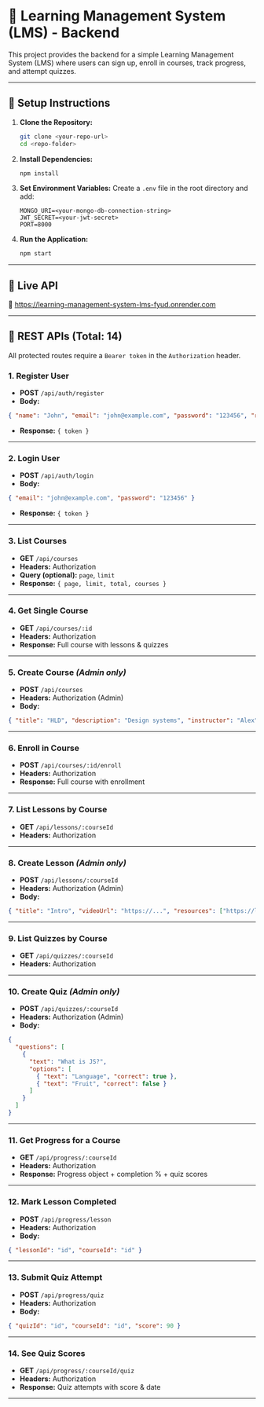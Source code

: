 # 📘 Learning Management System (LMS) - Backend

This project provides the backend for a simple Learning Management System (LMS) where users can sign up, enroll in courses, track progress, and attempt quizzes.

---

## 🔧 Setup Instructions

1. **Clone the Repository:**

   ```bash
   git clone <your-repo-url>
   cd <repo-folder>
   ```

2. **Install Dependencies:**

   ```bash
   npm install
   ```

3. **Set Environment Variables:**
   Create a `.env` file in the root directory and add:

   ```env
   MONGO_URI=<your-mongo-db-connection-string>
   JWT_SECRET=<your-jwt-secret>
   PORT=8000
   ```

4. **Run the Application:**

   ```bash
   npm start
   ```

---

## 🚀 Live API

🔗 https://learning-management-system-lms-fyud.onrender.com

---

## 📡 REST APIs (Total: 14)

All protected routes require a `Bearer token` in the `Authorization` header.

###  1. Register User

* **POST** `/api/auth/register`
* **Body:**

```json
{ "name": "John", "email": "john@example.com", "password": "123456", "role": "student" }
```

* **Response:** `{ token }`

---

###  2. Login User

* **POST** `/api/auth/login`
* **Body:**

```json
{ "email": "john@example.com", "password": "123456" }
```

* **Response:** `{ token }`

---

###  3. List Courses

* **GET** `/api/courses`
* **Headers:** Authorization
* **Query (optional):** `page`, `limit`
* **Response:** `{ page, limit, total, courses }`

---

###  4. Get Single Course

* **GET** `/api/courses/:id`
* **Headers:** Authorization
* **Response:** Full course with lessons & quizzes

---

###  5. Create Course *(Admin only)*

* **POST** `/api/courses`
* **Headers:** Authorization (Admin)
* **Body:**

```json
{ "title": "HLD", "description": "Design systems", "instructor": "Alex", "price": 500 }
```

---

###  6. Enroll in Course

* **POST** `/api/courses/:id/enroll`
* **Headers:** Authorization
* **Response:** Full course with enrollment

---

###  7. List Lessons by Course

* **GET** `/api/lessons/:courseId`
* **Headers:** Authorization

---

###  8. Create Lesson *(Admin only)*

* **POST** `/api/lessons/:courseId`
* **Headers:** Authorization (Admin)
* **Body:**

```json
{ "title": "Intro", "videoUrl": "https://...", "resources": ["https://link"] }
```

---

###  9. List Quizzes by Course

* **GET** `/api/quizzes/:courseId`
* **Headers:** Authorization

---

###  10. Create Quiz *(Admin only)*

* **POST** `/api/quizzes/:courseId`
* **Headers:** Authorization (Admin)
* **Body:**

```json
{
  "questions": [
    {
      "text": "What is JS?",
      "options": [
        { "text": "Language", "correct": true },
        { "text": "Fruit", "correct": false }
      ]
    }
  ]
}
```

---

###  11. Get Progress for a Course

* **GET** `/api/progress/:courseId`
* **Headers:** Authorization
* **Response:** Progress object + completion % + quiz scores

---

###  12. Mark Lesson Completed

* **POST** `/api/progress/lesson`
* **Headers:** Authorization
* **Body:**

```json
{ "lessonId": "id", "courseId": "id" }
```

---

###  13. Submit Quiz Attempt

* **POST** `/api/progress/quiz`
* **Headers:** Authorization
* **Body:**

```json
{ "quizId": "id", "courseId": "id", "score": 90 }
```

---

###  14. See Quiz Scores

* **GET** `/api/progress/:courseId/quiz`
* **Headers:** Authorization
* **Response:** Quiz attempts with score & date

---
